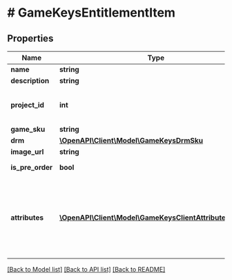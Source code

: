 # # GameKeysEntitlementItem

## Properties

Name | Type | Description | Notes
------------ | ------------- | ------------- | -------------
**name** | **string** | Game package name. | [optional]
**description** | **string** | Game package description. | [optional]
**project_id** | **int** | Project ID. You can find this parameter in your [Publisher Account](https://publisher.xsolla.com/) next to the name of the project. | [optional]
**game_sku** | **string** | Unique key package ID. | [optional]
**drm** | [**\OpenAPI\Client\Model\GameKeysDrmSku**](GameKeysDrmSku.md) |  | [optional]
**image_url** | **string** | Image URL. | [optional]
**is_pre_order** | **bool** | Whether the game is in pre-order status or is not. | [optional]
**attributes** | [**\OpenAPI\Client\Model\GameKeysClientAttributesInner[]**](GameKeysClientAttributesInner.md) | List of attributes and their values corresponding to the Game.  &lt;div class&#x3D;\&quot;notice\&quot;&gt;&lt;strong&gt;Attention.&lt;/strong&gt; This part of response is available only if you send the &#x60;additional_fields[]&#x3D;attributes&#x60; query parameter.&lt;/div&gt; | [optional]

[[Back to Model list]](../../README.md#models) [[Back to API list]](../../README.md#endpoints) [[Back to README]](../../README.md)
